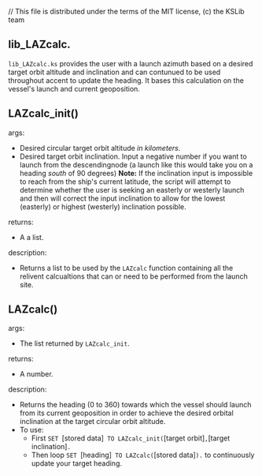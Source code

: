 // This file is distributed under the terms of the MIT license, (c) the KSLib team

## lib_LAZcalc.

``lib_LAZcalc.ks`` provides the user with a launch azimuth based on a desired target orbit altitude and
inclination and can contunued to be used throughout accent to update the heading. It bases this calculation on the vessel's launch and current geoposition.

## LAZcalc_init()

args:
  * Desired circular target orbit altitude *in kilometers*.
  * Desired target orbit inclination. Input a negative number if you want to launch from the descendingnode (a launch like this would take you on a heading *south* of 90 degrees)
**Note:** If the inclination input is impossible to reach from the ship's current latitude, the script will attempt to determine whether the user is seeking an easterly or westerly launch and then will correct the input inclination to allow for the lowest (easterly) or highest (westerly) inclination possible.

returns:
  * A a list.

description:
  * Returns a list to be used by the `LAZcalc` function containing all the relivent calcualtions that can or need to be performed from the launch site.

## LAZcalc()

args:
  * The list returned by `LAZcalc_init`.

returns:
  * A number.

description:
  * Returns the heading (0 to 360) towards which the vessel should launch from its current geoposition in order to
    achieve the desired orbital inclination at the target circular orbit altitude.
  * To use:
    * First `SET `[stored data]` TO LAZcalc_init(`[target orbit]`,`[target inclination]`.`
    * Then loop `SET `[heading]` TO LAZcalc(`[stored data]`).` to continuously update your target heading.
